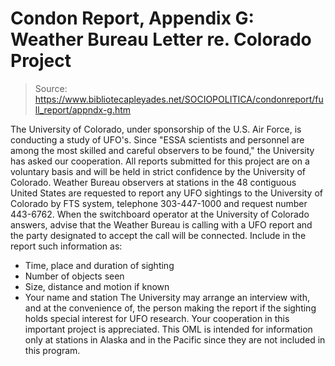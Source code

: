 # Condon Report, Appendix G: Weather Bureau Letter re. Colorado Project

> Source: https://www.bibliotecapleyades.net/SOCIOPOLITICA/condonreport/full_report/appndx-g.htm

The University of Colorado, under sponsorship of the U.S. Air Force, is conducting a study of UFO's. Since "ESSA scientists and personnel are among the most skilled and careful observers to be found," the University has asked our cooperation.
All reports submitted for this project are on a voluntary basis and will be held in strict confidence by the University of Colorado.
Weather Bureau observers at stations in the 48 contiguous United States are requested to report any UFO sightings to the University of Colorado by FTS system, telephone 303-447-1000 and request number 443-6762. When the switchboard operator at the University of Colorado answers, advise that the Weather Bureau is calling with a UFO report and the party designated to accept the call will be connected.
Include in the report such information as:
- Time, place and duration of sighting
- Number of objects seen
- Size, distance and motion if known
- Your name and station
The University may arrange an interview with, and at the convenience of, the person making the report if the sighting holds special interest for UFO research.
Your cooperation in this important project is appreciated.
This OML is intended for information only at stations in Alaska and in the Pacific since they are not included in this program.

